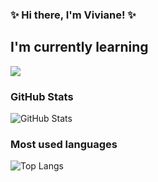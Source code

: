 ### ✨ Hi there, I'm Viviane! ✨

## I'm currently learning

<img src="https://skillicons.dev/icons?i=html,css,js,java,python,linux,spring,postgresql&theme=dark" />

### GitHub Stats 

![GitHub Stats](https://github-readme-stats.vercel.app/api?username=vivianejsantos&theme=dracula&bg_color=000&border_color=e5318f&show_icons=true&icon_color=e5318f&hide_title=true&text_color=FFF&hide=stars)


### Most used languages
![Top Langs](https://github-readme-stats-git-masterrstaa-rickstaa.vercel.app/api/top-langs/?username=vivianejsantos&layout=compact&bg_color=000&border_color=e5318f&hide_title=true&text_color=FFF)



